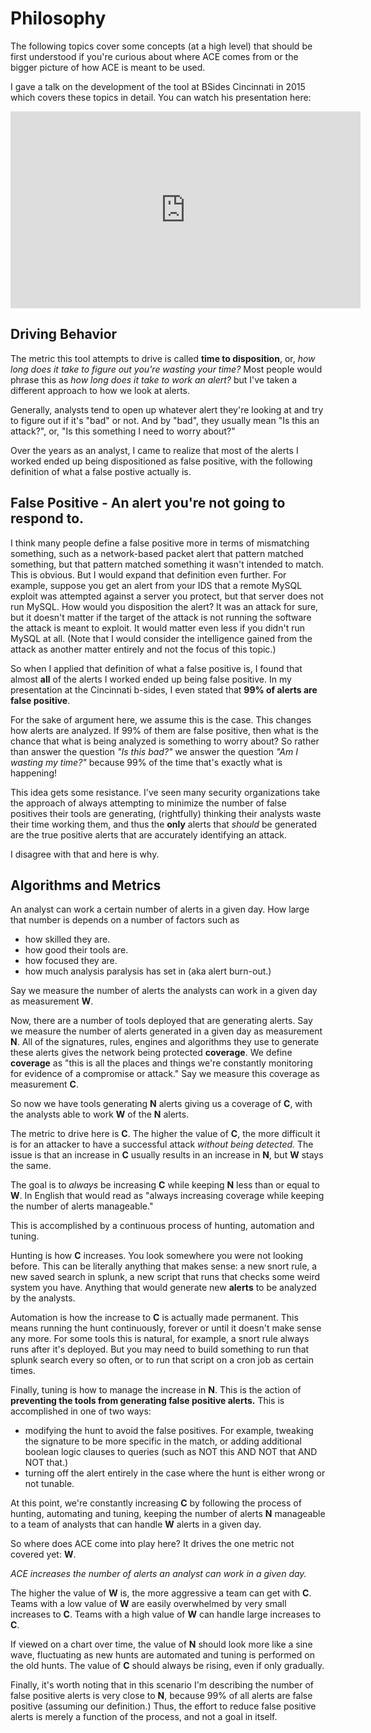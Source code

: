 # Philosophy

The following topics cover some concepts (at a high level) that should
be first understood if you're curious about where ACE comes from or the
bigger picture of how ACE is meant to be used.

I gave a talk on the development of the tool at BSides Cincinnati in
2015 which covers these topics in detail. You can watch his presentation
here:

<iframe width="560" height="315" src="https://www.youtube.com/embed/okMkF-NYCHk?rel=0" frameborder="0" allow="autoplay; encrypted-media" allowfullscreen></iframe>

## Driving Behavior

The metric this tool attempts to drive is called **time to
disposition**, or, *how long does it take to figure out you're wasting
your time?* Most people would phrase this as *how long does it take to
work an alert?* but I've taken a different approach to how we look at
alerts.

Generally, analysts tend to open up whatever alert they're looking at
and try to figure out if it's "bad" or not. And by "bad", they usually
mean "Is this an attack?", or, "Is this something I need to worry
about?"

Over the years as an analyst, I came to realize that most of the alerts
I worked ended up being dispositioned as false positive, with the
following definition of what a false postive actually is.

## False Positive - An alert you're not going to respond to.

I think many people define a false positive more in terms of mismatching
something, such as a network-based packet alert that pattern matched
something, but that pattern matched something it wasn't intended to
match. This is obvious. But I would expand that definition even further.
For example, suppose you get an alert from your IDS that a remote MySQL
exploit was attempted against a server you protect, but that server does
not run MySQL. How would you disposition the alert? It was an attack for
sure, but it doesn't matter if the target of the attack is not running
the software the attack is meant to exploit. It would matter even less
if you didn't run MySQL at all. (Note that I would consider the
intelligence gained from the attack as another matter entirely and not
the focus of this topic.)

So when I applied that definition of what a false positive is, I found
that almost **all** of the alerts I worked ended up being false
positive. In my presentation at the Cincinnati b-sides, I even stated
that **99% of alerts are false positive**.

For the sake of argument here, we assume this is the case. This changes
how alerts are analyzed. If 99% of them are false positive, then what is
the chance that what is being analyzed is something to worry about? So
rather than answer the question *"Is this bad?"* we answer the question
*"Am I wasting my time?"* because 99% of the time that's exactly what is
happening!

This idea gets some resistance. I've seen many security organizations
take the approach of always attempting to minimize the number of false
positives their tools are generating, (rightfully) thinking their
analysts waste their time working them, and thus the **only** alerts
that *should* be generated are the true positive alerts that are
accurately identifying an attack.

I disagree with that and here is why.

## Algorithms and Metrics 

An analyst can work a certain number of alerts in a given day. How large
that number is depends on a number of factors such as

- how skilled they are.
- how good their tools are.
- how focused they are.
- how much analysis paralysis has set in (aka alert burn-out.)

Say we measure the number of alerts the analysts can work in a given day
as measurement **W**.

Now, there are a number of tools deployed that are generating alerts.
Say we measure the number of alerts generated in a given day as
measurement **N**. All of the signatures, rules, engines and algorithms
they use to generate these alerts gives the network being protected
**coverage**. We define **coverage** as "this is all the places and
things we're constantly monitoring for evidence of a compromise or
attack." Say we measure this coverage as measurement **C**.

So now we have tools generating **N** alerts giving us a coverage of
**C**, with the analysts able to work **W** of the **N** alerts.

The metric to drive here is **C**. The higher the value of **C**, the
more difficult it is for an attacker to have a successful attack
*without being detected.* The issue is that an increase in **C** usually
results in an increase in **N**, but **W** stays the same.

The goal is to *always* be increasing **C** while keeping **N** less
than or equal to **W**. In English that would read as "always increasing
coverage while keeping the number of alerts manageable."

This is accomplished by a continuous process of hunting, automation and
tuning.

Hunting is how **C** increases. You look somewhere you were not looking
before. This can be literally anything that makes sense: a new snort
rule, a new saved search in splunk, a new script that runs that checks
some weird system you have. Anything that would generate new **alerts**
to be analyzed by the analysts.

Automation is how the increase to **C** is actually made permanent. This
means running the hunt continuously, forever or until it doesn't make
sense any more. For some tools this is natural, for example, a snort
rule always runs after it's deployed. But you may need to build
something to run that splunk search every so often, or to run that
script on a cron job as certain times.

Finally, tuning is how to manage the increase in **N**. This is the
action of **preventing the tools from generating false positive
alerts.** This is accomplished in one of two ways:

- modifying the hunt to avoid the false positives. For example,
    tweaking the signature to be more specific in the match, or adding
    additional boolean logic clauses to queries (such as NOT this AND
    NOT that AND NOT that.)
- turning off the alert entirely in the case where the hunt is either
    wrong or not tunable.

At this point, we're constantly increasing **C** by following the
process of hunting, automating and tuning, keeping the number of alerts
**N** manageable to a team of analysts that can handle **W** alerts in a
given day.

So where does ACE come into play here? It drives the one metric not
covered yet: **W**.

*ACE increases the number of alerts an analyst can work in a given day.*

The higher the value of **W** is, the more aggressive a team can get
with **C**. Teams with a low value of **W** are easily overwhelmed by
very small increases to **C**. Teams with a high value of **W** can
handle large increases to **C**.

If viewed on a chart over time, the value of **N** should look more like
a sine wave, fluctuating as new hunts are automated and tuning is
performed on the old hunts. The value of **C** should always be rising,
even if only gradually.

Finally, it's worth noting that in this scenario I'm describing the
number of false positive alerts is very close to **N**, because 99% of
all alerts are false positive (assuming our definition.) Thus, the
effort to reduce false positive alerts is merely a function of the
process, and not a goal in itself.
